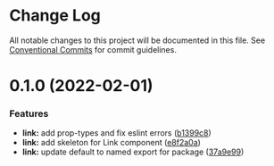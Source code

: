 # Change Log

All notable changes to this project will be documented in this file.
See [Conventional Commits](https://conventionalcommits.org) for commit guidelines.

# 0.1.0 (2022-02-01)

### Features

- **link:** add prop-types and fix eslint errors ([b1399c8](https://github.com/code-dot-org/dsco_/commit/b1399c8fd92ebdb13d0eb971dd43f12701dfaf8d))
- **link:** add skeleton for Link component ([e8f2a0a](https://github.com/code-dot-org/dsco_/commit/e8f2a0ac2cee398a437cfa6ab72ae973dabafd13))
- **link:** update default to named export for package ([37a9e99](https://github.com/code-dot-org/dsco_/commit/37a9e99f173412d96aa36a27af98973d395b2949))
